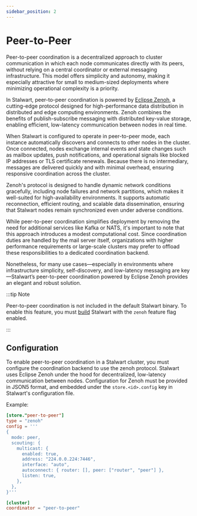 ```yaml
---
sidebar_position: 2
---
```


# Peer-to-Peer

Peer-to-peer coordination is a decentralized approach to cluster communication in which each node communicates directly with its peers, without relying on a central coordinator or external messaging infrastructure. This model offers simplicity and autonomy, making it especially attractive for small to medium-sized deployments where minimizing operational complexity is a priority.

In Stalwart, peer-to-peer coordination is powered by [Eclipse Zenoh](https://zenoh.io), a cutting-edge protocol designed for high-performance data distribution in distributed and edge computing environments. Zenoh combines the benefits of publish-subscribe messaging with distributed key-value storage, enabling efficient, low-latency communication between nodes in real time.

When Stalwart is configured to operate in peer-to-peer mode, each instance automatically discovers and connects to other nodes in the cluster. Once connected, nodes exchange internal events and state changes such as mailbox updates, push notifications, and operational signals like blocked IP addresses or TLS certificate renewals. Because there is no intermediary, messages are delivered quickly and with minimal overhead, ensuring responsive coordination across the cluster.

Zenoh's protocol is designed to handle dynamic network conditions gracefully, including node failures and network partitions, which makes it well-suited for high-availability environments. It supports automatic reconnection, efficient routing, and scalable data dissemination, ensuring that Stalwart nodes remain synchronized even under adverse conditions.

While peer-to-peer coordination simplifies deployment by removing the need for additional services like Kafka or NATS, it's important to note that this approach introduces a modest computational cost. Since coordination duties are handled by the mail server itself, organizations with higher performance requirements or large-scale clusters may prefer to offload these responsibilities to a dedicated coordination backend.

Nonetheless, for many use cases—especially in environments where infrastructure simplicity, self-discovery, and low-latency messaging are key—Stalwart’s peer-to-peer coordination powered by Eclipse Zenoh provides an elegant and robust solution.

:::tip Note

Peer-to-peer coordination is not included in the default Stalwart binary. To enable this feature, you must [build](/docs/development/compile) Stalwart with the `zenoh` feature flag enabled.

:::

## Configuration

To enable peer-to-peer coordination in a Stalwart cluster, you must configure the coordination backend to use the zenoh protocol. Stalwart uses Eclipse Zenoh under the hood for decentralized, low-latency communication between nodes. Configuration for Zenoh must be provided in JSON5 format, and embedded under the `store.<id>.config` key in Stalwart's configuration file.

Example:

```toml
[store."peer-to-peer"]
type = "zenoh"
config = '''
{
  mode: peer,
  scouting: {
    multicast: {
      enabled: true,
      address: "224.0.0.224:7446",
      interface: "auto",
      autoconnect: { router: [], peer: ["router", "peer"] }, 
      listen: true,
    },
  },
}'''

[cluster]
coordinator = "peer-to-peer"
```

